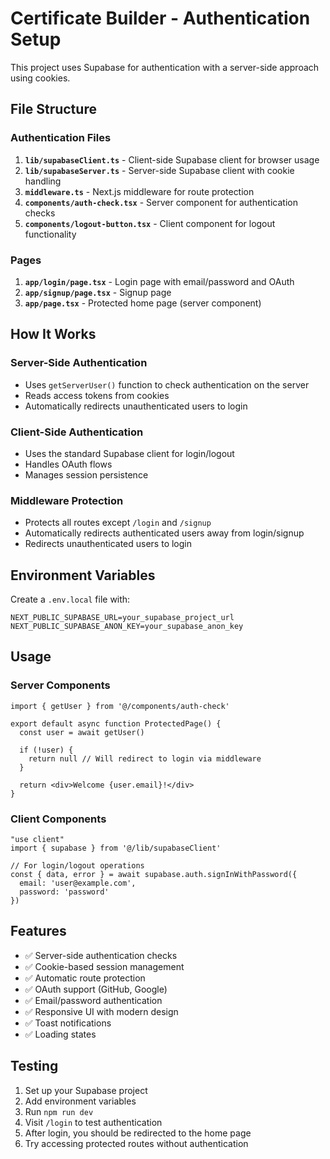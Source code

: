 # Certificate Builder - Authentication Setup

This project uses Supabase for authentication with a server-side approach using cookies.

## File Structure

### Authentication Files

1. **`lib/supabaseClient.ts`** - Client-side Supabase client for browser usage
2. **`lib/supabaseServer.ts`** - Server-side Supabase client with cookie handling
3. **`middleware.ts`** - Next.js middleware for route protection
4. **`components/auth-check.tsx`** - Server component for authentication checks
5. **`components/logout-button.tsx`** - Client component for logout functionality

### Pages

1. **`app/login/page.tsx`** - Login page with email/password and OAuth
2. **`app/signup/page.tsx`** - Signup page
3. **`app/page.tsx`** - Protected home page (server component)

## How It Works

### Server-Side Authentication
- Uses `getServerUser()` function to check authentication on the server
- Reads access tokens from cookies
- Automatically redirects unauthenticated users to login

### Client-Side Authentication
- Uses the standard Supabase client for login/logout
- Handles OAuth flows
- Manages session persistence

### Middleware Protection
- Protects all routes except `/login` and `/signup`
- Automatically redirects authenticated users away from login/signup
- Redirects unauthenticated users to login

## Environment Variables

Create a `.env.local` file with:

```env
NEXT_PUBLIC_SUPABASE_URL=your_supabase_project_url
NEXT_PUBLIC_SUPABASE_ANON_KEY=your_supabase_anon_key
```

## Usage

### Server Components
```tsx
import { getUser } from '@/components/auth-check'

export default async function ProtectedPage() {
  const user = await getUser()
  
  if (!user) {
    return null // Will redirect to login via middleware
  }
  
  return <div>Welcome {user.email}!</div>
}
```

### Client Components
```tsx
"use client"
import { supabase } from '@/lib/supabaseClient'

// For login/logout operations
const { data, error } = await supabase.auth.signInWithPassword({
  email: 'user@example.com',
  password: 'password'
})
```

## Features

- ✅ Server-side authentication checks
- ✅ Cookie-based session management
- ✅ Automatic route protection
- ✅ OAuth support (GitHub, Google)
- ✅ Email/password authentication
- ✅ Responsive UI with modern design
- ✅ Toast notifications
- ✅ Loading states

## Testing

1. Set up your Supabase project
2. Add environment variables
3. Run `npm run dev`
4. Visit `/login` to test authentication
5. After login, you should be redirected to the home page
6. Try accessing protected routes without authentication 